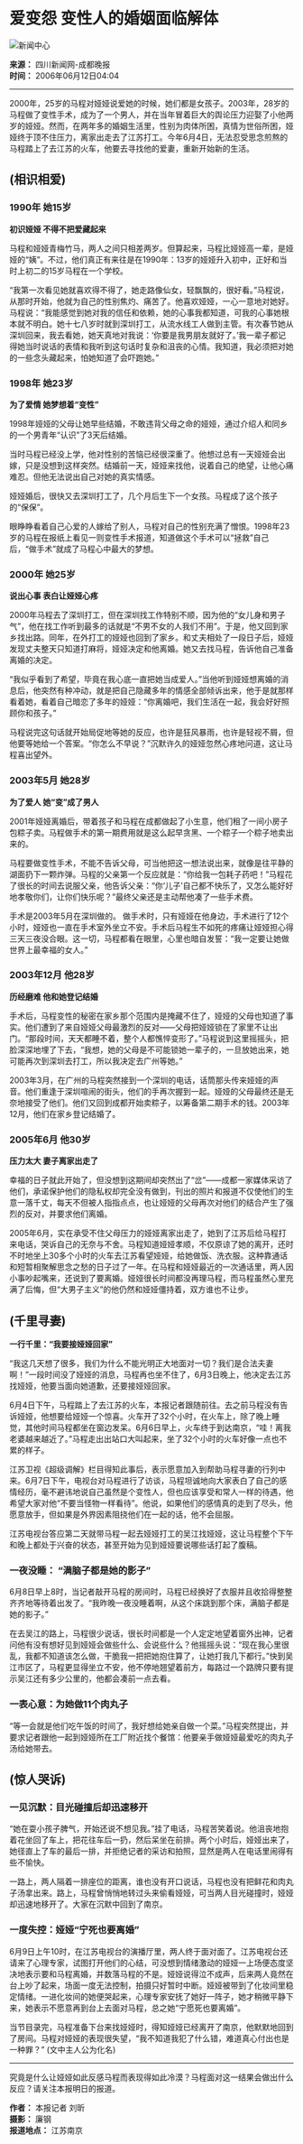 # 爱变怨 变性人的婚姻面临解体

![新闻中心](http://image2.sina.com.cn/home/images/logo/sina_xwzx.GIF)

**来源：** 四川新闻网-成都晚报  
**时间：** 2006年06月12日04:04  

---

2000年，25岁的马程对娅娅说爱她的时候，她们都是女孩子。2003年，28岁的马程做了变性手术，成为了一个男人，并在当年冒着巨大的舆论压力迎娶了小他两岁的娅娅。然而，在两年多的婚姻生活里，性别为肉体所困，真情为世俗所困，娅娅终于顶不住压力，离家出走去了江苏打工。今年6月4日，无法忍受思念煎熬的马程踏上了去江苏的火车，他要去寻找他的爱妻，重新开始新的生活。

## (相识相爱)

### 1990年 她15岁

**初识娅娅 不得不把爱藏起来**

马程和娅娅青梅竹马，两人之间只相差两岁。但算起来，马程比娅娅高一辈，是娅娅的“姨”。不过，他们真正有来往是在1990年：13岁的娅娅升入初中，正好和当时上初二的15岁马程在一个学校。

“我第一次看见她就喜欢得不得了，她走路像仙女，轻飘飘的，很好看。”马程说，从那时开始，他就为自己的性别焦灼、痛苦了。他喜欢娅娅，一心一意地对她好。马程说：“我能感觉到她对我的信任和依赖，她的心事我都知道，可我的心事她根本就不明白。她十七八岁时就到深圳打工，从流水线工人做到主管。有次春节她从深圳回来，我去看她，她天真地对我说：‘你要是我男朋友就好了。’我一辈子都记得她当时说话的表情和我听到这句话时复杂和沮丧的心情。我知道，我必须把对她的一些念头藏起来，怕她知道了会吓跑她。”

### 1998年 她23岁

**为了爱情 她梦想着“变性”**

1998年娅娅的父母让她早些结婚，不敢违背父母之命的娅娅，通过介绍人和同乡的一个男青年“认识”了3天后结婚。

当时马程已经没上学，他对性别的苦恼已经很深重了。他想过总有一天娅娅会出嫁，只是没想到这样突然。结婚前一天，娅娅来找他，说着自己的绝望，让他心痛难忍。但他无法说出自己对她的真实情感。

娅娅婚后，很快又去深圳打工了，几个月后生下一个女孩。马程成了这个孩子的“保保”。

眼睁睁看着自己心爱的人嫁给了别人，马程对自己的性别充满了憎恨。1998年23岁的马程在报纸上看见一则变性手术报道，知道做这个手术可以“拯救”自己后，“做手术”就成了马程心中最大的梦想。

### 2000年 她25岁

**说出心事 表白让娅娅心疼**

2000年马程去了深圳打工，但在深圳找工作特别不顺，因为他的“女儿身和男子气”，他在找工作听到最多的话就是“不男不女的人我们不用”。于是，他又回到家乡找出路。同年，在外打工的娅娅也回到了家乡。和丈夫相处了一段日子后，娅娅发现丈夫整天只知道打麻将，娅娅决定和他离婚。她又去找马程，告诉他自己准备离婚的决定。

“我似乎看到了希望，毕竟在我心底一直把她当成爱人。”当他听到娅娅想离婚的消息后，他突然有种冲动，就是把自己隐藏多年的情感全部倾诉出来，他于是就那样看着她，看着自己暗恋了多年的娅娅：“你离婚吧，我们生活在一起，我会好好照顾你和孩子。”

马程说完这句话就开始局促地等她的反应，也许是狂风暴雨，也许是轻视不屑，但他要等她给一个答案。“你怎么不早说？”沉默许久的娅娅忽然心疼地问道，这让马程喜出望外。

### 2003年5月 她28岁

**为了爱人 她“变”成了男人**

2001年娅娅离婚后，带着孩子和马程在成都做起了小生意，他们租了一间小房子包粽子卖。马程做手术的第一期费用就是这么起早贪黑、一个粽子一个粽子地卖出来的。

马程要做变性手术，不能不告诉父母，可当他把这一想法说出来，就像是往平静的湖面扔下一颗炸弹。马程的父亲第一个反应就是：“你给我一包耗子药吧！”马程花了很长的时间去说服父亲，他告诉父亲：“你‘儿子’自己都不快乐了，又怎么能好好地孝敬你们，让你们快乐呢？”最终父亲还是主动帮他凑了一些手术费。

手术是2003年5月在深圳做的。 做手术时，只有娅娅在他身边，手术进行了12个小时，娅娅也一直在手术室外坐立不安。手术后马程生不如死的疼痛让娅娅担心得三天三夜没合眼。这一切，马程都看在眼里，心里也暗自发誓：“我一定要让她做世界上最幸福的女人。”

### 2003年12月 他28岁

**历经磨难 他和她登记结婚**

手术后，马程变性的秘密在家乡那个范围内是掩藏不住了，娅娅的父母也知道了事实。他们遭到了来自娅娅父母最激烈的反对——父母把娅娅锁在了家里不让出门。“那段时间，天天都睡不着，整个人都憔悴变形了。”马程说到这里摇摇头，把脸深深地埋了下去，“我想，她的父母是不可能锁她一辈子的，一旦放她出来，她可能再次到深圳去打工，所以我决定去广州等她。”

2003年3月，在广州的马程突然接到一个深圳的电话，话筒那头传来娅娅的声音。他们重逢于深圳喧闹的街头，他们的手再次握到一起。娅娅的父母最终还是无奈地接受了他们。他们又回到成都开始卖粽子，以筹备第二期手术的钱。2003年12月，他们在家乡登记结婚了。

### 2005年6月 他30岁

**压力太大 妻子离家出走了**

幸福的日子就此开始了，但没想到这期间却突然出了“岔”——成都一家媒体采访了他们，承诺保护他们的隐私权却完全没有做到，刊出的照片和报道不仅使他们的生意一落千丈，每天不但被人指指点点，也让娅娅的父母再次对他们的结合产生了强烈的反对，并要求他们离婚。

2005年6月，实在承受不住父母压力的娅娅离家出走了，她到了江苏后给马程打来电话，哭诉自己的无奈与不舍。马程知道娅娅孝顺，不仅原谅了她的离开，还时不时地坐上30多个小时的火车去江苏看望娅娅，给她做饭、洗衣服。这种靠通话和短暂相聚解思念之愁的日子过了一年。在马程和娅娅最近的一次通话里，两人因小事吵起嘴来，还说到了要离婚。娅娅很长时间都没再理马程，而马程虽然心里充满了后悔，但“大男子主义”的他仍然和娅娅僵持着，双方谁也不让步。

## (千里寻妻)

**一行千里：“我要接娅娅回家”**

“我这几天想了很多，我们为什么不能光明正大地面对一切？我们是合法夫妻啊！”一段时间没了娅娅的消息，马程再也坐不住了，6月3日晚上，他决定去江苏找娅娅，他要当面向她道歉，还要接娅娅回家。

6月4日下午，马程踏上了去江苏的火车，本报记者跟随前往。去之前马程没有告诉娅娅，他想要给娅娅一个惊喜。火车开了32个小时，在火车上，除了晚上睡觉，其他时间马程都坐在窗边发呆。6月6日早上，火车终于到达南京，“哇！离我老婆越来越近了。”马程走出出站口大叫起来，坐了32个小时的火车好像一点也不累的样子。

江苏卫视《超级调解》栏目得知此事后，表示愿意加入到帮助马程寻妻的行列中来。6月7日下午，电视台对马程进行了访谈，马程坦诚地向大家表白了自己的感情经历，毫不避讳地说自己虽然是个变性人，但也应该享受和常人一样的待遇，他希望大家对他“不要当怪物一样看待”。他说，如果他们的感情真的走到了尽头，他愿意放手，但如果是外界因素阻挠他们在一起的话，他不会屈服。

江苏电视台答应第二天就带马程一起去娅娅打工的吴江找娅娅，这让马程整个下午和晚上都处于兴奋的状态，甚至开始为见到娅娅要说哪些话打起了腹稿。

### 一夜没睡： “满脑子都是她的影子”

6月8日早上8时，当记者敲开马程的房间时，马程已经换好了衣服并且收拾得整整齐齐地等待着出发了。“我昨晚一夜没睡着啊，从这个床跳到那个床，满脑子都是她的影子。”

在去吴江的路上，马程很少说话，很长时间都是一个人定定地望着窗外出神，记者问他有没有想好见到娅娅会做些什么、会说些什么？他摇摇头说：“现在我心里很乱，我都不知道该怎么做，干脆我一把把她抱住算了，让她打我几下都行。”快到吴江市区了，马程更显得坐立不安，他不停地翘望着前方，每路过一个路牌只要有提示吴江还有多少公里的，他都会凑前一点去看。

### 一表心意：为她做11个肉丸子

“等一会就是他们吃午饭的时间了，我好想给她亲自做一个菜。”马程突然提出，并要求记者跟他一起到娅娅所在工厂附近找个餐馆：他要亲手做娅娅最爱吃的肉丸子汤给她带去。

## (惊人哭诉)

### 一见沉默：目光碰撞后却迅速移开

“她在耍小孩子脾气，开始还说不想见我。”挂了电话，马程苦笑着说。他沮丧地抱着花坐回了车上，把花往车后一扔，然后呆坐在前排。两个小时后，娅娅出来了，她径直上了车的最后一排，并拒绝记者的采访和拍照，显然是两人在电话里闹得有些不愉快。

一路上，两人隔着一排座位的距离，谁也没有开口说话，马程也没有把鲜花和肉丸子汤拿出来。路上，马程曾悄悄地转过头来偷看娅娅，可当两人目光碰撞时，娅娅却迅速地移开了。大家在沉默中回到了南京。

### 一度失控：娅娅“宁死也要离婚”

6月9日上午10时，在江苏电视台的演播厅里，两人终于面对面了。江苏电视台还请来了心理专家，试图打开他们的心结，可没想到情绪激动的娅娅一上场便态度坚决地表示要和马程离婚，并数落马程的不是。娅娅说得泣不成声，后来两人竟然在台上吵了起来，场面一度无法控制，拍摄只好暂时中断。娅娅被带到了化妆间里稳定情绪。一进化妆间的她便哭起来，心理专家安抚了她好一阵子，她才稍微平静下来，她表示不愿意再到台上去面对马程，总之她“宁愿死也要离婚”。

当节目录完，马程准备下台来找娅娅时，得知娅娅已经离开了南京，他默默地回到了房间。马程对娅娅的表现很失望，“我不知道我犯了什么错，难道真心付出也是一种罪？” (文中主人公为化名)

---

究竟是什么让娅娅如此反感马程而表现得如此冷漠？马程面对这一结果会做出什么反应？请关注本报明日的报道。

**作者：** 本报记者 刘昕  
**摄影：** 廉钢  
**报道地点：** 江苏南京